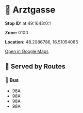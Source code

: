 # 🚉 Arztgasse


**Stop ID:** at:49:1643:0:1

**Zone:** 0100

**Location:** 48.2086786, 16.51054085

[Open in Google Maps](https://www.google.com/maps?q=48.2086786,16.51054085)

## 🚆 Served by Routes

### 🚌 Bus
- 98A
- 98A
- 98A
- 98A